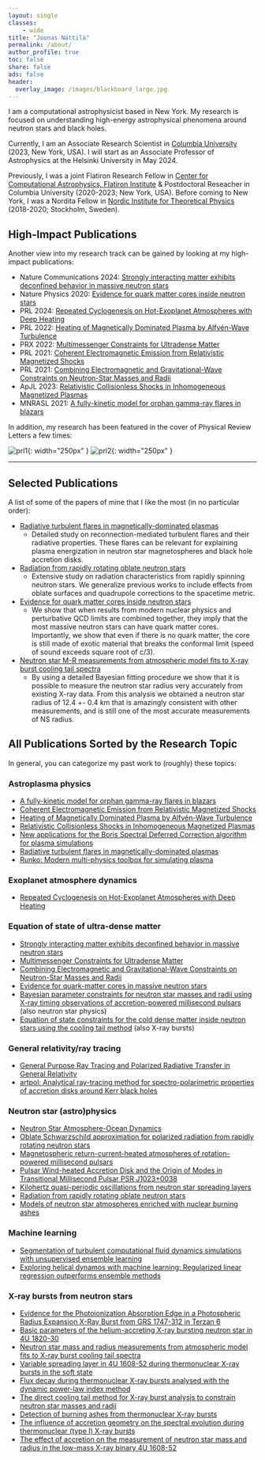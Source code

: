 ```yaml
---
layout: single
classes: 
    - wide
title: "Joonas Nättilä"
permalink: /about/
author_profile: true
toc: false
share: false
ads: false
header:
  overlay_image: /images/blackboard_large.jpg
---
```


I am a computational astrophysicist based in New York. My research is focused on understanding high-energy astrophysical phenomena around neutron stars and black holes. 

Currently, I am an Associate Research Scientist in [Columbia University](https://physics.columbia.edu/) (2023, New York, USA). I will start as an Associate Professor of Astrophysics at the Helsinki University in May 2024. 

Previously, I was a joint Flatiron Research Fellow in [Center for Computational Astrophysics, Flatiron Institute](https://www.simonsfoundation.org/flatiron/center-for-computational-astrophysics/) & Postdoctoral Reseacher in Columbia University (2020-2023; New York, USA). Before coming to New York, I was a Nordita Fellow in [Nordic Institute for Theoretical Physics](http://www.nordita.org) (2018-2020; Stockholm, Sweden). 



## High-Impact Publications

Another view into my research track can be gained by looking at my high-impact publications:

- Nature Communications 2024: [Strongly interacting matter exhibits deconfined behavior in massive neutron stars](https://www.nature.com/articles/s41467-023-44051-y)
- Nature Physics 2020: [Evidence for quark matter cores inside neutron stars](https://www.nature.com/articles/s41567-020-0914-9)
- PRL 2024: [Repeated Cyclogenesis on Hot-Exoplanet Atmospheres with Deep Heating](https://arxiv.org/abs/2212.05114)
- PRL 2022: [Heating of Magnetically Dominated Plasma by Alfvén-Wave Turbulence](https://arxiv.org/abs/2111.15578)
- PRX 2022: [Multimessenger Constraints for Ultradense Matter](https://arxiv.org/abs/2105.05132)
- PRL 2021: [Coherent Electromagnetic Emission from Relativistic Magnetized Shocks](https://arxiv.org/abs/2107.01211)
- PRL 2021: [Combining Electromagnetic and Gravitational-Wave Constraints on Neutron-Star Masses and Radii](https://arxiv.org/abs/2008.12817)
- ApJL 2023: [Relativistic Collisionless Shocks in Inhomogeneous Magnetized Plasmas](https://arxiv.org/abs/2212.06053)
- MNRASL 2021: [A fully-kinetic model for orphan gamma-ray flares in blazars](https://arxiv.org/abs/2102.11770)

In addition, my research has been featured in the cover of Physical Review Letters a few times:


![prl1](/images/prl_cover1.png){: width="250px" } ![prl2](/images/prl_cover2.png){: width="250px" } 
 

--------

## Selected Publications

A list of some of the papers of mine that I like the most (in no particular order):

- [Radiative turbulent flares in magnetically-dominated plasmas](https://arxiv.org/abs/2012.03043)
    - Detailed study on reconnection-mediated turbulent flares and their radiative properties. These flares can be relevant for explaining plasma energization in neutron star magnetospheres and black hole accretion disks.
- [Radiation from rapidly rotating oblate neutron stars](https://arxiv.org/abs/1709.07292)
    - Extensive study on radiation characteristics from rapidly spinning neutron stars. We generalize previous works to include effects from oblate surfaces and quadrupole corrections to the spacetime metric.
- [Evidence for quark matter cores inside neutron stars](https://www.nature.com/articles/s41567-020-0914-9)
    - We show that when results from modern nuclear physics and perturbative QCD limits are combined together, they imply that the most massive neutron stars can have quark matter cores. Importantly, we show that even if there is no quark matter, the core is still made of exotic material that breaks the conformal limit (speed of sound exceeds square root of c/3).
- [Neutron star M-R measurements from atmospheric model fits to X-ray burst cooling tail spectra](https://arxiv.org/abs/1709.09120)
    - By using a detailed Bayesian fitting procedure we show that it is possible to measure the neutron star radius very accurately from existing X-ray data. From this analysis we obtained a neutron star radius of 12.4 +- 0.4 km that is amazingly consistent with other measurements, and is still one of the most accurate measurements of NS radius.


## All Publications Sorted by the Research Topic

In general, you can categorize my past work to (roughly) these topics:

### Astroplasma physics 

- [A fully-kinetic model for orphan gamma-ray flares in blazars](https://arxiv.org/abs/2102.11770)
- [Coherent Electromagnetic Emission from Relativistic Magnetized Shocks](https://arxiv.org/abs/2107.01211)
- [Heating of Magnetically Dominated Plasma by Alfvén-Wave Turbulence](https://arxiv.org/abs/2111.15578)
- [Relativistic Collisionless Shocks in Inhomogeneous Magnetized Plasmas](https://arxiv.org/abs/2212.06053)
- [New applications for the Boris Spectral Deferred Correction algorithm for plasma simulations](https://arxiv.org/abs/2110.08024)
- [Radiative turbulent flares in magnetically-dominated plasmas](https://arxiv.org/abs/2012.03043)
- [Runko: Modern multi-physics toolbox for simulating plasma](https://arxiv.org/abs/1906.06306)

### Exoplanet atmosphere dynamics

- [Repeated Cyclogenesis on Hot-Exoplanet Atmospheres with Deep Heating](https://arxiv.org/abs/2212.05114)


### Equation of state of ultra-dense matter

- [Strongly interacting matter exhibits deconfined behavior in massive neutron stars](https://www.nature.com/articles/s41467-023-44051-y)
- [Multimessenger Constraints for Ultradense Matter](https://arxiv.org/abs/2105.05132)
- [Combining Electromagnetic and Gravitational-Wave Constraints on Neutron-Star Masses and Radii](https://arxiv.org/abs/2008.12817)
- [Evidence for quark-matter cores in massive neutron stars](https://www.nature.com/articles/s41567-020-0914-9)
- [Bayesian parameter constraints for neutron star masses and radii using X-ray timing observations of accretion-powered millisecond pulsars](https://www.aanda.org/articles/aa/full_html/2018/10/aa33348-18/aa33348-18.html) (also neutron star physics)
- [Equation of state constraints for the cold dense matter inside neutron stars using the cooling tail method](https://www.aanda.org/articles/aa/full_html/2016/07/aa27416-15/aa27416-15.html) (also X-ray bursts)


### General relativity/ray tracing

- [General Purpose Ray Tracing and Polarized Radiative Transfer in General Relativity](https://iopscience.iop.org/article/10.3847/1538-4357/aacea0)
- [artpol: Analytical ray-tracing method for spectro-polarimetric properties of accretion disks around Kerr black holes](https://arxiv.org/abs/2308.15159)


### Neutron star (astro)physics

- [Neutron Star Atmosphere-Ocean Dynamics](https://arxiv.org/abs/2306.08186)
- [Oblate Schwarzschild approximation for polarized radiation from rapidly rotating neutron stars](https://www.aanda.org/articles/aa/abs/2020/11/aa39134-20/aa39134-20.html)
- [Magnetospheric return-current-heated atmospheres of rotation-powered millisecond pulsars](https://www.aanda.org/articles/aa/abs/2020/09/aa37824-20/aa37824-20.html)
- [Pulsar Wind-heated Accretion Disk and the Origin of Modes in Transitional Millisecond Pulsar PSR J1023+0038](https://iopscience.iop.org/article/10.3847/1538-4357/ab44c6)
- [Kilohertz quasi-periodic oscillations from neutron star spreading layers](https://www.aanda.org/articles/aa/abs/2020/06/aa36958-19/aa36958-19.html)
- [Radiation from rapidly rotating oblate neutron stars](https://www.aanda.org/articles/aa/full_html/2018/07/aa30261-16/aa30261-16.html)
- [Models of neutron star atmospheres enriched with nuclear burning ashes](https://www.aanda.org/articles/aa/full_html/2015/09/aa26512-15/aa26512-15.html)


### Machine learning

- [Segmentation of turbulent computational fluid dynamics simulations with unsupervised ensemble learning](https://arxiv.org/abs/2109.01381)
- [Exploring helical dynamos with machine learning: Regularized linear regression outperforms ensemble methods](https://www.aanda.org/articles/aa/full_html/2019/09/aa35945-19/aa35945-19.html)


### X-ray bursts from neutron stars

- [Evidence for the Photoionization Absorption Edge in a Photospheric Radius Expansion X-Ray Burst from GRS 1747-312 in Terzan 6](https://iopscience.iop.org/article/10.3847/1538-4357/aade8e)
- [Basic parameters of the helium-accreting X-ray bursting neutron star in 4U 1820-30](https://academic.oup.com/mnras/article/472/4/3905/4102338)
- [Neutron star mass and radius measurements from atmospheric model fits to X-ray burst cooling tail spectra](https://www.aanda.org/articles/aa/full_html/2017/12/aa31082-17/aa31082-17.html)
- [Variable spreading layer in 4U 1608-52 during thermonuclear X-ray bursts in the soft state](https://academic.oup.com/mnras/article/472/1/78/4060729)
- [Flux decay during thermonuclear X-ray bursts analysed with the dynamic power-law index method](https://www.aanda.org/articles/aa/full_html/2017/08/aa30823-17/aa30823-17.html)
- [The direct cooling tail method for X-ray burst analysis to constrain neutron star masses and radii](https://academic.oup.com/mnras/article/466/1/906/2638370)
- [Detection of burning ashes from thermonuclear X-ray bursts](https://academic.oup.com/mnrasl/article/464/1/L6/2890964)
- [The influence of accretion geometry on the spectral evolution during thermonuclear (type I) X-ray bursts](https://academic.oup.com/mnras/article/445/4/4218/1753913)
- [The effect of accretion on the measurement of neutron star mass and radius in the low-mass X-ray binary 4U 1608-52](https://academic.oup.com/mnras/article/442/4/3777/1364498)


